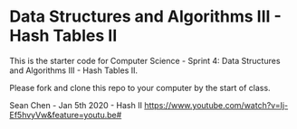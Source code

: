 # Data Structures and Algorithms III - Hash Tables II

This is the starter code for Computer Science - Sprint 4: Data Structures and Algorithms III - Hash Tables II.

Please fork and clone this repo to your computer by the start of class.

Sean Chen - Jan 5th 2020 - Hash II
https://www.youtube.com/watch?v=Ij-Ef5hvyVw&feature=youtu.be#